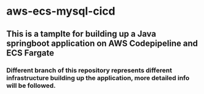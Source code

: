 # aws-ecs-mysql-cicd

## This is a tamplte for building up a Java springboot application on AWS Codepipeline and ECS Fargate
### Different branch of this repository represents different infrastructure building up the application, more detailed info will be followed.
